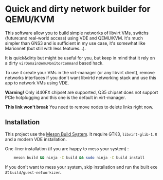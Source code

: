 # Quick and dirty network builder for QEMU/KVM

This software allow you to build simple networks of libvirt VMs, switchs (future:and real-world access) using VDE and QEMU/KVM. It's much simpler than GNS3 and is sufficient in my use case, it's somewhat like Marionnet (but still with less features...).

It is quick&dirty but might be useful for you, but keep in mind that it rely on a dirty `virDomainQemuMonitorCommand` based hack.

To use it create your VMs in the virt-manager (or any libvirt client), remove networks interfaces if you don't want libvirtd networking stack and use this app to network VMs using VDE.

**Warning!** Only i440FX chipset are supported, Q35 chipset does not support PCIe hotplugging and this one is the default in virt-manager.

**This link won't break** You need to remove nodes to delete links right now.

## Installation 

This project use the [Meson Build System](https://mesonbuild.com/). It require GTK3, `libvirt-glib-1.0` and a modern VDE installation.

One-liner installation (if you are happy to mess your system) :
```sh
	meson build && ninja -C build && sudo ninja -C build install
```

If you don't want to mess your system, skip installation and run the built exe at `build/guest-networkizer`.
